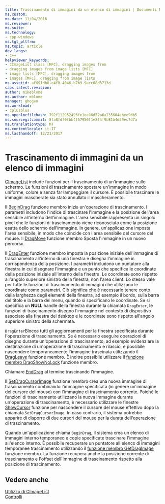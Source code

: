```yaml
---
title: Trascinamento di immagini da un elenco di immagini | Documenti Microsoft
ms.custom: 
ms.date: 11/04/2016
ms.reviewer: 
ms.suite: 
ms.technology:
- cpp-windows
ms.tgt_pltfrm: 
ms.topic: article
dev_langs:
- C++
helpviewer_keywords:
- CImageList class [MFC], dragging images from
- dragging images from image lists [MFC]
- image lists [MFC], dragging images from
- images [MFC], dragging from image lists
ms.assetid: af691db8-e4f0-4046-b7b9-9acc68d3713d
caps.latest.revision: 
author: mikeblome
ms.author: mblome
manager: ghogen
ms.workload:
- cplusplus
ms.openlocfilehash: 792f112952493fe1ee86d52a6a235604ebee9db5
ms.sourcegitcommit: 8fa8fdf0fbb4f57950f1e8f4f9b81b4d39ec7d7a
ms.translationtype: MT
ms.contentlocale: it-IT
ms.lasthandoff: 12/21/2017
---
```

# <a name="dragging-images-from-an-image-list"></a>Trascinamento di immagini da un elenco di immagini
[CImageList](../mfc/reference/cimagelist-class.md) include funzioni per il trascinamento di un'immagine sullo schermo. Le funzioni di trascinamento spostare un'immagine in modo uniforme, colore e senza far lampeggiare il cursore. È possibile trascinare le immagini mascherate sia stato annullato il mascheramento.  
  
 Il [BeginDrag](../mfc/reference/cimagelist-class.md#begindrag) funzione membro inizia un'operazione di trascinamento. I parametri includono l'indice di trascinare l'immagine e la posizione dell'area sensibile all'interno dell'immagine. L'area sensibile rappresenta un singolo pixel che le funzioni di trascinamento viene riconosciuto come la posizione esatta dello schermo dell'immagine. In genere, un'applicazione imposta l'area sensibile, in modo che coincide con l'area sensibile del cursore del mouse. Il [DragMove](../mfc/reference/cimagelist-class.md#dragmove) funzione membro Sposta l'immagine in un nuovo percorso.  
  
 Il [DragEnter](../mfc/reference/cimagelist-class.md#dragenter) funzione membro imposta la posizione iniziale dell'immagine di trascinamento all'interno di una finestra e disegna l'immagine in corrispondenza della posizione. I parametri includono un puntatore alla finestra in cui disegnare l'immagine e un punto che specifica le coordinate della posizione iniziale all'interno della finestra. Le coordinate sono rispetto all'angolo superiore sinistro della finestra, non l'area client. Lo stesso vale per tutte le funzioni di trascinamento di immagini che utilizzano le coordinate come parametri. Ciò significa che è necessario tenere conto della larghezza degli elementi della finestra, ad esempio il bordo, sulla barra del titolo e la barra dei menu, quando si specificano le coordinate. Se si specifica un **NULL** handle della finestra durante la chiamata `DragEnter`, le funzioni di trascinamento disegno l'immagine nel contesto di dispositivo associato alla finestra del desktop e le coordinate sono rispetto all'angolo superiore sinistro della schermata.  
  
 `DragEnter`Blocca tutti gli aggiornamenti per la finestra specificata durante l'operazione di trascinamento. Se è necessario eseguire operazioni di disegno durante un'operazione di trascinamento, ad esempio evidenziare la destinazione di un'operazione di trascinamento e rilascio, è possibile nascondere temporaneamente l'immagine trascinata utilizzando il [DragLeave](../mfc/reference/cimagelist-class.md#dragleave) funzione membro. È inoltre possibile utilizzare il [funzione membro DragShowNoLock](../mfc/reference/cimagelist-class.md#dragshownolock) funzione membro.  
  
 Chiamare [EndDrag](../mfc/reference/cimagelist-class.md#enddrag) al termine trascinando l'immagine.  
  
 Il [SetDragCursorImage](../mfc/reference/cimagelist-class.md#setdragcursorimage) funzione membro crea una nuova immagine di trascinamento combinando l'immagine specificata (in genere un'immagine del cursore del mouse) con l'immagine di trascinamento corrente. Poiché le funzioni di trascinamento utilizzano la nuova immagine durante un'operazione di trascinamento, è necessario utilizzare le finestre [ShowCursor](http://msdn.microsoft.com/library/windows/desktop/ms648396) funzione per nascondere il cursore del mouse effettivo dopo la chiamata `SetDragCursorImage`. In caso contrario, il sistema potrebbe apparire di disporre di due cursori del mouse per la durata dell'operazione di trascinamento.  
  
 Quando un'applicazione chiama `BeginDrag`, il sistema crea un elenco di immagini interno temporaneo e copie specificate trascinare l'immagine all'elenco interno. È possibile recuperare un puntatore all'elenco di immagini temporanee trascinamento utilizzando il [funzione membro GetDragImage](../mfc/reference/cimagelist-class.md#getdragimage) funzione membro. La funzione recupera anche la posizione corrente di trascinamento e l'offset dell'immagine di trascinamento rispetto alla posizione di trascinamento.  
  
## <a name="see-also"></a>Vedere anche  
 [Utilizzo di CImageList](../mfc/using-cimagelist.md)   
 [Controlli](../mfc/controls-mfc.md)

